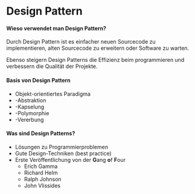 # Design Pattern
#### Wieso verwendet man Design Pattern?
Durch Design Pattern ist es einfacher neuen Sourcecode zu implementieren, alten Sourcecode zu erweitern oder Software zu warten.

Ebenso steigern Design Patterns die Effizienz beim programmieren und verbessern die Qualität der Projekte.

#### Basis von Design Pattern
- Objekt-orientiertes Paradigma
- -Abstraktion
- -Kapselung
- -Polymorphie
- -Vererbung

#### Was sind Design Patterns?
- Lösungen zu Programmierproblemen
- Gute Design-Techniken (best practice)
- Erste Veröffentlichung von der **G**ang **o**f **F**our
	- Erich Gamma
	- Richard Helm
	- Ralph Johnson
	- John Vlissides